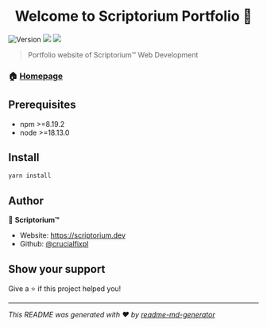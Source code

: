 <h1 align="center">Welcome to Scriptorium Portfolio 👋</h1>
<p>
  <img alt="Version" src="https://img.shields.io/badge/version-0.1.0-blue.svg?cacheSeconds=2592000" />
  <img src="https://img.shields.io/badge/npm-%3E%3D8.19.2-blue.svg" />
  <img src="https://img.shields.io/badge/node-%3E%3D18.13.0-blue.svg" />
</p>

> Portfolio website of Scriptorium™ Web Development

### 🏠 [Homepage](https://scriptorium.dev)

## Prerequisites

- npm >=8.19.2
- node >=18.13.0

## Install

```sh
yarn install
```

## Author

👤 **Scriptorium™**

* Website: https://scriptorium.dev
* Github: [@crucialfixpl](https://github.com/crucialfixpl)

## Show your support

Give a ⭐️ if this project helped you!

***
_This README was generated with ❤️ by [readme-md-generator](https://github.com/kefranabg/readme-md-generator)_